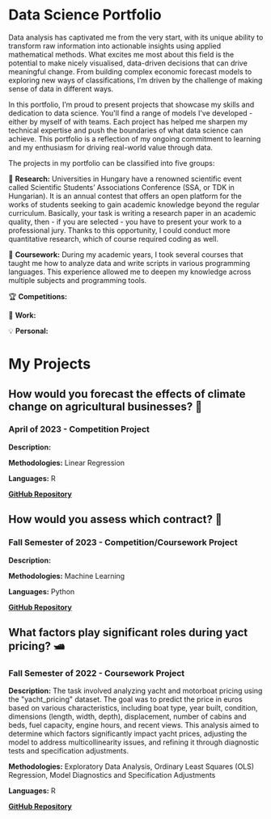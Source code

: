 # Data Science Portfolio
Data analysis has captivated me from the very start, with its unique ability to transform raw information into actionable insights using applied mathematical methods. What excites me most about this field is the potential to make nicely visualised, data-driven decisions that can drive meaningful change. From building complex economic forecast models to exploring new ways of classifications, I’m driven by the challenge of making sense of data in different ways.

In this portfolio, I’m proud to present projects that showcase my skills and dedication to data science. You'll find a range of models I've developed - either by myself of with teams. Each project has helped me sharpen my technical expertise and push the boundaries of what data science can achieve. This portfolio is a reflection of my ongoing commitment to learning and my enthusiasm for driving real-world value through data. 

The projects in my portfolio can be classified into five groups:

:page_facing_up: **Research:** Universities in Hungary have a renowned scientific event called Scientific Students’ Associations Conference (SSA, or TDK in Hungarian). It is an annual contest that offers an open platform for the works of students seeking to gain academic knowledge beyond the regular curriculum. Basically, your task is writing a research paper in an academic quality, then - if you are selected - you have to present your work to a professional jury. Thanks to this opportunity, I could conduct more quantitative research, which of course required coding as well.

:school: **Coursework:** During my academic years, I took several courses that taught me how to analyze data and write scripts in various programming languages. This experience allowed me to deepen my knowledge across multiple subjects and programming tools.

:trophy: **Competitions:**

:briefcase: **Work:**

:bulb: **Personal:**


# My Projects
## How would you forecast the effects of climate change on agricultural businesses? :corn:
### April of 2023 - Competition Project
**Description:**

**Methodologies:** Linear Regression

**Languages:** R

[**GitHub Repository**](https://github.com/Milanpeter-77/Competition-Morgan-Stanley-Quant-Challange)
## How would you assess which contract? :car:
### Fall Semester of 2023 - Competition/Coursework Project
**Description:**

**Methodologies:** Machine Learning

**Languages:** Python

[**GitHub Repository**](https://github.com/Milanpeter-77/Competition-AXA-Data-Science-Challenge)
## What factors play significant roles during yact pricing? :motor_boat:
### Fall Semester of 2022 - Coursework Project
**Description:** The task involved analyzing yacht and motorboat pricing using the "yacht_pricing" dataset. The goal was to predict the price in euros based on various characteristics, including boat type, year built, condition, dimensions (length, width, depth), displacement, number of cabins and beds, fuel capacity, engine hours, and recent views. This analysis aimed to determine which factors significantly impact yacht prices, adjusting the model to address multicollinearity issues, and refining it through diagnostic tests and specification adjustments.

**Methodologies:** Exploratory Data Analysis, Ordinary Least Squares (OLS) Regression, Model Diagnostics and Specification Adjustments

**Languages:** R

[**GitHub Repository**](https://github.com/Milanpeter-77/Coursework-Yacht-Pricing)





